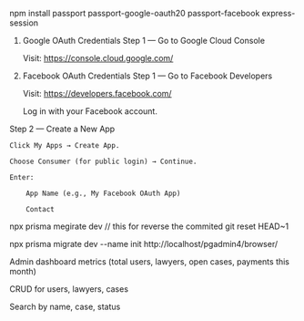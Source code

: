 npm install passport passport-google-oauth20 passport-facebook express-session

1. Google OAuth Credentials
Step 1 — Go to Google Cloud Console

    Visit: https://console.cloud.google.com/



2. Facebook OAuth Credentials
Step 1 — Go to Facebook Developers

    Visit: https://developers.facebook.com/

    Log in with your Facebook account.

Step 2 — Create a New App

    Click My Apps → Create App.

    Choose Consumer (for public login) → Continue.

    Enter:

        App Name (e.g., My Facebook OAuth App)

        Contact 
        
npx prisma megirate dev
// this for reverse the commited
git reset HEAD~1

npx prisma migrate dev --name init
http://localhost/pgadmin4/browser/


Admin dashboard metrics (total users, lawyers, open cases, payments this month)

CRUD for users, lawyers, cases

Search by name, case, status